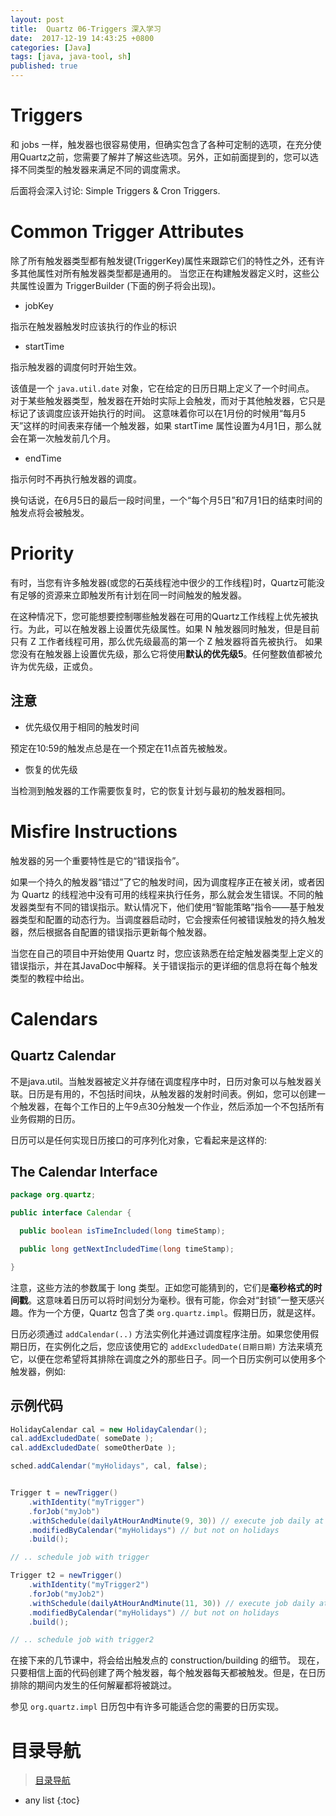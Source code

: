 ```yaml
---
layout: post
title:  Quartz 06-Triggers 深入学习
date:  2017-12-19 14:43:25 +0800
categories: [Java]
tags: [java, java-tool, sh]
published: true
---
```


# Triggers

和 jobs 一样，触发器也很容易使用，但确实包含了各种可定制的选项，在充分使用Quartz之前，您需要了解并了解这些选项。另外，正如前面提到的，您可以选择不同类型的触发器来满足不同的调度需求。

后面将会深入讨论: Simple Triggers & Cron Triggers.

# Common Trigger Attributes

除了所有触发器类型都有触发键(TriggerKey)属性来跟踪它们的特性之外，还有许多其他属性对所有触发器类型都是通用的。
当您正在构建触发器定义时，这些公共属性设置为 TriggerBuilder (下面的例子将会出现)。

- jobKey

指示在触发器触发时应该执行的作业的标识

- startTime

指示触发器的调度何时开始生效。

该值是一个 `java.util.date` 对象，它在给定的日历日期上定义了一个时间点。
对于某些触发器类型，触发器在开始时实际上会触发，而对于其他触发器，它只是标记了该调度应该开始执行的时间。
这意味着你可以在1月份的时候用“每月5天”这样的时间表来存储一个触发器，如果 startTime 属性设置为4月1日，那么就会在第一次触发前几个月。


- endTime

指示何时不再执行触发器的调度。

换句话说，在6月5日的最后一段时间里，一个“每个月5日”和7月1日的结束时间的触发点将会被触发。

# Priority

有时，当您有许多触发器(或您的石英线程池中很少的工作线程)时，Quartz可能没有足够的资源来立即触发所有计划在同一时间触发的触发器。

在这种情况下，您可能想要控制哪些触发器在可用的Quartz工作线程上优先被执行。为此，可以在触发器上设置优先级属性。如果 N 触发器同时触发，但是目前只有 Z 工作者线程可用，那么优先级最高的第一个 Z 触发器将首先被执行。
如果您没有在触发器上设置优先级，那么它将使用**默认的优先级5**。任何整数值都被允许为优先级，正或负。

## 注意

- 优先级仅用于相同的触发时间

预定在10:59的触发点总是在一个预定在11点首先被触发。

- 恢复的优先级

当检测到触发器的工作需要恢复时，它的恢复计划与最初的触发器相同。


# Misfire Instructions

触发器的另一个重要特性是它的“错误指令”。

如果一个持久的触发器“错过”了它的触发时间，因为调度程序正在被关闭，或者因为 Quartz 的线程池中没有可用的线程来执行任务，那么就会发生错误。不同的触发器类型有不同的错误指示。默认情况下，他们使用“智能策略”指令——基于触发器类型和配置的动态行为。当调度器启动时，它会搜索任何被错误触发的持久触发器，然后根据各自配置的错误指示更新每个触发器。

当您在自己的项目中开始使用 Quartz 时，您应该熟悉在给定触发器类型上定义的错误指示，并在其JavaDoc中解释。关于错误指示的更详细的信息将在每个触发类型的教程中给出。

# Calendars

## Quartz Calendar 

不是java.util。当触发器被定义并存储在调度程序中时，日历对象可以与触发器关联。日历是有用的，不包括时间块，从触发器的发射时间表。例如，您可以创建一个触发器，在每个工作日的上午9点30分触发一个作业，然后添加一个不包括所有业务假期的日历。


日历可以是任何实现日历接口的可序列化对象，它看起来是这样的:

## The Calendar Interface

```java
package org.quartz;

public interface Calendar {

  public boolean isTimeIncluded(long timeStamp);

  public long getNextIncludedTime(long timeStamp);

}
```

注意，这些方法的参数属于 long 类型。正如您可能猜到的，它们是**毫秒格式的时间戳**。这意味着日历可以将时间划分为毫秒。很有可能，你会对“封锁”一整天感兴趣。作为一个方便，Quartz 包含了类 `org.quartz.impl`。假期日历，就是这样。

日历必须通过 `addCalendar(..)` 方法实例化并通过调度程序注册。如果您使用假期日历，在实例化之后，您应该使用它的 `addExcludedDate(日期日期)` 方法来填充它，以便在您希望将其排除在调度之外的那些日子。同一个日历实例可以使用多个触发器，例如:

## 示例代码

```java
HolidayCalendar cal = new HolidayCalendar();
cal.addExcludedDate( someDate );
cal.addExcludedDate( someOtherDate );

sched.addCalendar("myHolidays", cal, false);


Trigger t = newTrigger()
    .withIdentity("myTrigger")
    .forJob("myJob")
    .withSchedule(dailyAtHourAndMinute(9, 30)) // execute job daily at 9:30
    .modifiedByCalendar("myHolidays") // but not on holidays
    .build();

// .. schedule job with trigger

Trigger t2 = newTrigger()
    .withIdentity("myTrigger2")
    .forJob("myJob2")
    .withSchedule(dailyAtHourAndMinute(11, 30)) // execute job daily at 11:30
    .modifiedByCalendar("myHolidays") // but not on holidays
    .build();

// .. schedule job with trigger2
```

在接下来的几节课中，将会给出触发点的 construction/building 的细节。
现在，只要相信上面的代码创建了两个触发器，每个触发器每天都被触发。但是，在日历排除的期间内发生的任何解雇都将被跳过。

参见 `org.quartz.impl` 日历包中有许多可能适合您的需要的日历实现。

# 目录导航

> [目录导航](https://blog.csdn.net/ryo1060732496/article/details/79794802)

* any list
{:toc}